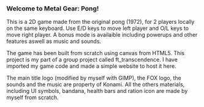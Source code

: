 ### Welcome to Metal Gear: Pong!

This is a 2D game made from the original pong (1972), for 2 players locally on the same keyboard.
Use E/D keys to move left player and O/L keys to move right player. A bonus mode is availaible including powerups and other features aswell as music and sounds.

The game has been built from scratch using canvas from HTML5. This project is my part of a group project called ft_transcendence.
I have imported my game code and made a simple website to host it here.

The main title logo (modified by myself with GIMP), the FOX logo, the sounds and the music are property of Konami.
All the others materials, including UI symbols, bandana, health bars and ration icon are made by myself from scratch.
